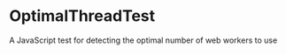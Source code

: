 OptimalThreadTest
=================

A JavaScript test for detecting the optimal number of web workers to use